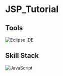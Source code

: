 # JSP_Tutorial

## Tools
![Eclipse IDE](https://img.shields.io/badge/Eclipse%20IDE-2C2255.svg?&style=for-the-badge&logo=Eclipse%20IDE&logocolor=white)
## Skill Stack
![JavaScript](https://img.shields.io/badge/JavaScript-F7DF1E.svg?&style=for-the-badge&logo=JavaScript&logocolor=white)
